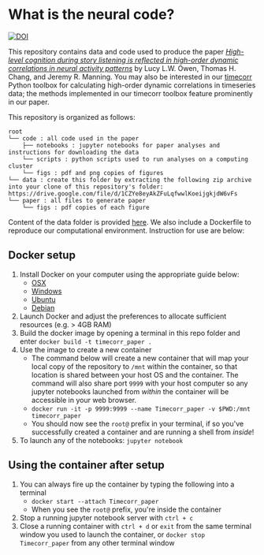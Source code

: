 # What is the neural code?

[![DOI](https://zenodo.org/badge/DOI/10.5281/zenodo.5165254.svg)](https://doi.org/10.5281/zenodo.5165254)

This repository contains data and code used to produce the paper [_High-level cognition during story listening is reflected in high-order dynamic correlations in neural activity patterns_](https://doi.org/10.1101/763821) by Lucy L.W. Owen, Thomas H. Chang, and Jeremy R. Manning.  You may also be interested in our [timecorr](https://timecorr.readthedocs.io/en/latest/) Python toolbox for calculating high-order dynamic correlations in timeseries data; the methods implemented in our timecorr toolbox feature prominently in our paper.

This repository is organized as follows:

```
root
└── code : all code used in the paper
    ├── notebooks : jupyter notebooks for paper analyses and instructions for downloading the data
    └── scripts : python scripts used to run analyses on a computing cluster
    └── figs : pdf and png copies of figures
└── data : create this folder by extracting the following zip archive into your clone of this repository's folder: https://drive.google.com/file/d/1CZYe8eyAkZFuLqfwwlKoeijgkjdW6vFs
└── paper : all files to generate paper
    └── figs : pdf copies of each figure
```

Content of the data folder is provided [here](https://drive.google.com/file/d/1IOkBzy8NDxOGghIkx4UI_C43i0CfJGns/view?usp=sharing).
We also include a Dockerfile to reproduce our computational environment. Instruction for use are below:


## Docker setup
1. Install Docker on your computer using the appropriate guide below:
    - [OSX](https://docs.docker.com/docker-for-mac/install/#download-docker-for-mac)
    - [Windows](https://docs.docker.com/docker-for-windows/install/)
    - [Ubuntu](https://docs.docker.com/engine/installation/linux/docker-ce/ubuntu/)
    - [Debian](https://docs.docker.com/engine/installation/linux/docker-ce/debian/)
2. Launch Docker and adjust the preferences to allocate sufficient resources (e.g. > 4GB RAM)
3. Build the docker image by opening a terminal in this repo folder and enter `docker build -t timecorr_paper .`  
4. Use the image to create a new container
    - The command below will create a new container that will map your local copy of the repository to `/mnt` within the container, so that location is shared between your host OS and the container. The command will also share port `9999` with your host computer so any jupyter notebooks launched from *within* the container will be accessible in your web browser.
    - `docker run -it -p 9999:9999 --name Timecorr_paper -v $PWD:/mnt timecorr_paper `
    - You should now see the `root@` prefix in your terminal, if so you've successfully created a container and are running a shell from *inside*!
5. To launch any of the notebooks: `jupyter notebook`

## Using the container after setup
1. You can always fire up the container by typing the following into a terminal
    - `docker start --attach Timecorr_paper`
    - When you see the `root@` prefix, you're inside the container
2. Stop a running jupyter notebook server with `ctrl + c`
3. Close a running container with `ctrl + d` or `exit` from the same terminal window you used to launch the container, or `docker stop Timecorr_paper` from any other terminal window
